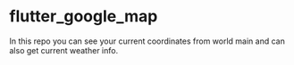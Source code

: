 # flutter_google_map
In this repo you can see your current coordinates from world main and can also get current weather info.  
